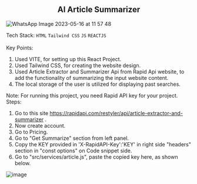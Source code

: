<h2 align="center"> AI Article Summarizer </h2>

<!-- ![image](https://github.com/Ashutosh0120/Ai-Article-Summarizer/assets/24804042/dec02711-552c-44ca-ae53-2e581959fc57) -->


![WhatsApp Image 2023-05-16 at 11 57 48](https://github.com/Ashutosh0120/Ai-Article-Summarizer/assets/24804042/1f95d350-0115-4317-9a3e-cb219ea47e1c)

Tech Stack: ```HTML``` ```Tailwind CSS``` ```JS```  ```REACTJS``` 
<br><br>
Key Points:<br>
1. Used VITE, for setting up this React Project.<br>
2. Used Tailwind CSS, for creating the website design.<br>
3. Used Article Extractor and Summarizer Api from Rapid Api website, to add the functionality of summarizing the input website content.<br>
4. The local storage of the user is utilized for displaying past searches.<br>

Note: 
For running this project, you need Rapid API key for your project.
Steps:
1. Go to this site https://rapidapi.com/restyler/api/article-extractor-and-summarizer .
2. Now create account.
3. Go to Pricing.
4. Go to "Get Summarize" section from left panel.
5. Copy the KEY provided in  'X-RapidAPI-Key':'KEY' in right side "headers" section in "const options" on Code snippet side.
6. Go to "src/services/article.js", paste the copied key here, as shown below.

![image](https://github.com/Ashutosh0120/Ai-Article-Summarizer/assets/24804042/ab3ce827-3e92-4a41-9803-d30fe87612a7)


